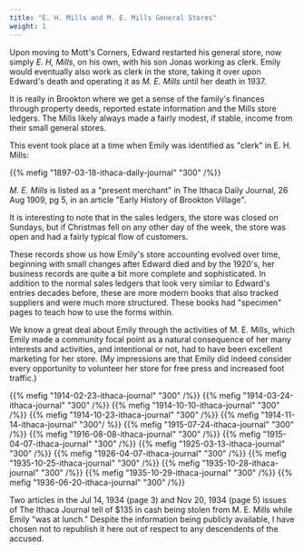 ```yaml
---
title: "E. H. Mills and M. E. Mills General Stores"
weight: 1
---
```


Upon moving to Mott's Corners, Edward restarted his general store, now simply *E. H, Mills*, on his own, with his son Jonas working as clerk. Emily would eventually also work as clerk in the store, taking it over upon Edward's death and operating it as *M. E. Mills* until her death in 1937.

<!--more-->

It is really in Brookton where we get a sense of the family's finances through property deeds, reported estate information and the Mills store ledgers. The Mills likely always made a fairly modest, if stable, income from their small general stores.

This event took place at a time when Emily was identified as "clerk" in E. H. Mills:

{{% mefig "1897-03-18-ithaca-daily-journal" "300" /%}}

*M. E. Mills* is listed as a "present merchant" in The Ithaca Daily Journal, 26 Aug 1909, pg 5, in an article "Early History of Brookton Village".

It is interesting to note that in the sales ledgers, the store was closed on Sundays, but if Christmas fell on any other day of the week, the store was open and had a fairly typical flow of customers.

These records show us how Emily's store accounting evolved over time, beginning with small changes after Edward died and by the 1920's, her business records are quite a bit more complete and sophisticated. In addition to the normal sales ledgers that look very similar to Edward's entries decades before, these are more modern books that also tracked suppliers and were much more structured. These books had "specimen" pages to teach how to use the forms within.

We know a great deal about Emily through the activities of M. E. Mills, which Emily made a community focal point as a natural consequence of her many interests and activities, and intentional or not, had to have been excellent marketing for her store. (My impressions are that Emily did indeed consider every opportunity to volunteer her store for free press and increased foot traffic.)

{{% mefig "1914-02-23-ithaca-journal" "300" /%}}
{{% mefig "1914-03-24-ithaca-journal" "300" /%}}
{{% mefig "1914-10-10-ithaca-journal" "300" /%}}
{{% mefig "1914-10-23-ithaca-journal" "300" /%}}
{{% mefig "1914-11-14-ithaca-journal" "300"/ %}}
{{% mefig "1915-07-24-ithaca-journal" "300" /%}}
{{% mefig "1916-08-08-ithaca-journal" "300" /%}}
{{% mefig "1915-04-07-ithaca-journal" "300" /%}}
{{% mefig "1925-03-13-ithaca-journal" "300" /%}}
{{% mefig "1926-04-07-ithaca-journal" "300" /%}}
{{% mefig "1935-10-25-ithaca-journal" "300" /%}}
{{% mefig "1935-10-28-ithaca-journal" "300" /%}}
{{% mefig "1935-10-29-ithaca-journal" "300" /%}}
{{% mefig "1936-06-20-ithaca-journal" "300" /%}}

Two articles in the Jul 14, 1934 (page 3) and Nov 20, 1934 (page  5) issues of The Ithaca Journal tell of $135 in cash being stolen from M. E. Mills while Emily "was at lunch." Despite the information being publicly available, I have chosen not to republish it here out of respect to any descendents of the accused.

